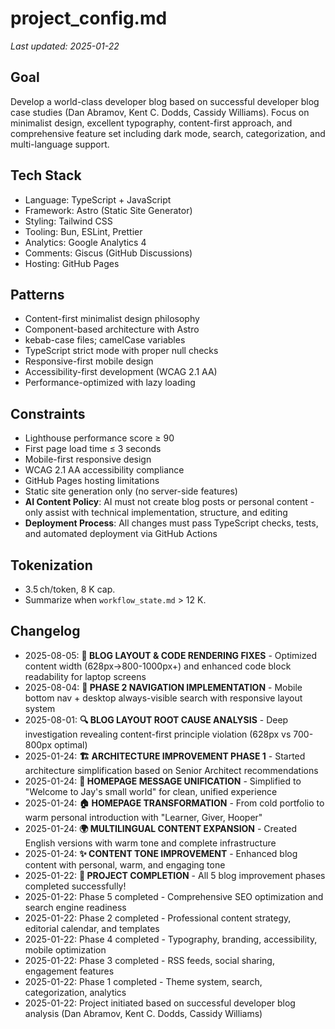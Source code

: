 # project_config.md
_Last updated: 2025-01-22_

## Goal  
Develop a world-class developer blog based on successful developer blog case studies (Dan Abramov, Kent C. Dodds, Cassidy Williams). Focus on minimalist design, excellent typography, content-first approach, and comprehensive feature set including dark mode, search, categorization, and multi-language support.

## Tech Stack  
- Language: TypeScript + JavaScript
- Framework: Astro (Static Site Generator)
- Styling: Tailwind CSS
- Tooling: Bun, ESLint, Prettier
- Analytics: Google Analytics 4
- Comments: Giscus (GitHub Discussions)
- Hosting: GitHub Pages

## Patterns  
- Content-first minimalist design philosophy
- Component-based architecture with Astro
- kebab-case files; camelCase variables
- TypeScript strict mode with proper null checks
- Responsive-first mobile design
- Accessibility-first development (WCAG 2.1 AA)
- Performance-optimized with lazy loading

## Constraints  
- Lighthouse performance score ≥ 90
- First page load time ≤ 3 seconds
- Mobile-first responsive design
- WCAG 2.1 AA accessibility compliance
- GitHub Pages hosting limitations
- Static site generation only (no server-side features)
- **AI Content Policy**: AI must not create blog posts or personal content - only assist with technical implementation, structure, and editing
- **Deployment Process**: All changes must pass TypeScript checks, tests, and automated deployment via GitHub Actions

## Tokenization  
- 3.5 ch/token, 8 K cap.  
- Summarize when `workflow_state.md` > 12 K.

## Changelog
- 2025-08-05: **🎨 BLOG LAYOUT & CODE RENDERING FIXES** - Optimized content width (628px→800-1000px+) and enhanced code block readability for laptop screens
- 2025-08-04: **📱 PHASE 2 NAVIGATION IMPLEMENTATION** - Mobile bottom nav + desktop always-visible search with responsive layout system
- 2025-08-01: **🔍 BLOG LAYOUT ROOT CAUSE ANALYSIS** - Deep investigation revealing content-first principle violation (628px vs 700-800px optimal)
- 2025-01-24: **🏗️ ARCHITECTURE IMPROVEMENT PHASE 1** - Started architecture simplification based on Senior Architect recommendations
- 2025-01-24: **💫 HOMEPAGE MESSAGE UNIFICATION** - Simplified to "Welcome to Jay's small world" for clean, unified experience
- 2025-01-24: **🏠 HOMEPAGE TRANSFORMATION** - From cold portfolio to warm personal introduction with "Learner, Giver, Hooper"
- 2025-01-24: **🌍 MULTILINGUAL CONTENT EXPANSION** - Created English versions with warm tone and complete infrastructure
- 2025-01-24: **✨ CONTENT TONE IMPROVEMENT** - Enhanced blog content with personal, warm, and engaging tone
- 2025-01-22: **🎉 PROJECT COMPLETION** - All 5 blog improvement phases completed successfully!
- 2025-01-22: Phase 5 completed - Comprehensive SEO optimization and search engine readiness
- 2025-01-22: Phase 2 completed - Professional content strategy, editorial calendar, and templates
- 2025-01-22: Phase 4 completed - Typography, branding, accessibility, mobile optimization
- 2025-01-22: Phase 3 completed - RSS feeds, social sharing, engagement features
- 2025-01-22: Phase 1 completed - Theme system, search, categorization, analytics
- 2025-01-22: Project initiated based on successful developer blog analysis (Dan Abramov, Kent C. Dodds, Cassidy Williams)
